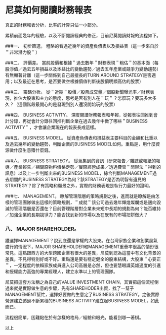 # 尼莫如何閱讀財務報表

真正的財務報表分析，比率的計算只佔一小部分。

累積前面幾年的經驗，以及不斷閱讀經典的修正，目前尼莫閱讀財報的流程如下。

###一、 初步篩選。
粗略的看過近幾年的資產負債表以及損益表（這一步來自於＂非常潛力股＂）

###二、 評價差。
當前股價和根據＂過去數年＂財務表現＂粗估＂的基本面（每股淨值／過去五年損益以及本益比的變動趨勢／過去五年產業或競爭力變動趨勢）有無顯著背離（這一步關係到自己最擅長的TURN AROUND STRATEGY是否適用；以及最近在思考，是否要做空根據價值判斷後股價明顯高估的股票）

###三、 籌碼分析。
從＂近期＂股價／股票成交量／個股新聞曝光率／財務表現，推估大股東和主力的態度，思考是否有別人在＂玩＂？怎麼玩？要玩多大多久？（這個階段最開心的是發現到別人還沒開始玩的股票）

###四、 BUSINESS ACTIVITY。
深度閱讀財務報表和年報，從報表往回推到會計分錄，再從會計分錄往回推判斷企業在過去幾年中做了哪些＂BUSINESS ACTIVITY＂，才會讓企業現在的報表長成這樣。

###五、 BUSINESS MODEL。
從資產負債表和損益表主要科目的金額和比重以及過去幾年的變動趨勢，判斷企業的BUSINESS MODEL如何。重點是，用什麼資源做什麼生意賺什麼錢。

###六、 BUSINESS STRATEGY。
從蒐集到的資訊（研究報告／雜誌或報紙的報導／產業報告／相關原物料價格走勢／實際經營成果／透過費雪＂閒聊法＂得到的訊息）以及上一步判斷出來的BUSINESS MODEL，綜合判斷MANAGEMENT過去期間的BUSINESS STRATEGY為何？該STRATEGY是否為明智有遠見的STRATEGY？除了有策略和願景之外，實際的財務表現是執行力最好的證明。

###七、 MANAGEMENT。
瞭解管理階層的策略規劃之後，進而就是瞭解是由怎樣的管理團隊做出這樣的策略規劃，＂成就＂該公司過去幾年輝煌燦爛或是邁向毀滅的管理階層是否還在？目前管理階層對企業未來短中長期的規劃為何？能否維持／加強企業的長期競爭力？能否找到新的市場以及在既有的市場把餅做大？

### 八、 MAJOR SHAREHOLDER。
誰選擇MANAGEMENT？說到底還是掌權的大股東。在台灣家族企業和創業風氣盛行的情況下，MAJOR SHAREHOLDER和MANAGEMENT重疊率很高的情形很常見。這點跟西方的大型跨國企業有很大的差異，尼莫到認為這當中有文化背景的差異，不見得特別好或不好。重點還是要有穩定健全的股東結構，大股東＂心要正＂，一定程度的依賴家族成員進入公司高層是必然，但也要慧眼識英雄適度的引進和授權能力高強的專業經理人，建立水準以上的管理團隊。

尼莫把這套方法稱之為自己的VALUE INVESTMENT CHAIN，其實把這個流程倒過來就是實際做生意的步驟，先有SHAREHODER出資，找了一幫子MANAGEMENT幫忙，選擇好要做的生意定了BUSINESS STRATEGY，之後實際營運建立透過不斷累積的BUSINESS ACTIVITY建立起BUSINESS MODEL，如此而已。

流程很簡單，困難點在於有怎樣的格局／經驗和眼光，能看到哪一著棋。

以上
